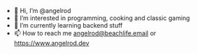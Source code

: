 - 👋 Hi, I’m @angelrod
- 👀 I’m interested in programming, cooking and classic gaming
- 🌱 I’m currently learning backend stuff
- 📫 How to reach me angelrod@beachlife.email or https://www.angelrod.dev

<!---
angelr1076/angelr1076 is a ✨ special ✨ repository because its `README.md` (this file) appears on your GitHub profile.
You can click the Preview link to take a look at your changes.
--->
